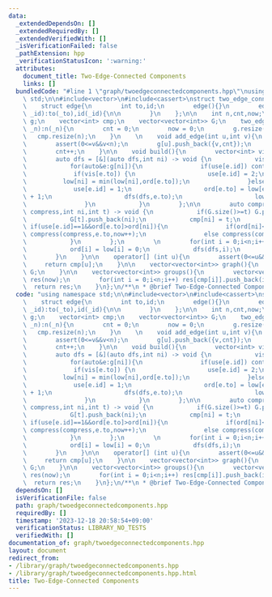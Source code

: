 ```yaml
---
data:
  _extendedDependsOn: []
  _extendedRequiredBy: []
  _extendedVerifiedWith: []
  _isVerificationFailed: false
  _pathExtension: hpp
  _verificationStatusIcon: ':warning:'
  attributes:
    document_title: Two-Edge-Connected Components
    links: []
  bundledCode: "#line 1 \"graph/twoedgeconnectedcomponents.hpp\"\nusing namespace\
    \ std;\n\n#include<vector>\n#include<cassert>\nstruct two_edge_connected_components_graph{\n\
    \    struct edge{\n        int to,id;\n        edge(){}\n        edge(int _to,int\
    \ _id):to(_to),id(_id){\n\n        }\n    };\n\n    int n,cnt,now;\n    vector<vector<edge>>\
    \ g;\n    vector<int> cmp;\n    vector<vector<int>> G;\n    two_edge_connected_components_graph(int\
    \ _n):n(_n){\n        cnt = 0;\n        now = 0;\n        g.resize(n);\n     \
    \   cmp.resize(n);\n    }\n    \n    void add_edge(int u,int v){\n        assert(0<=u&&u<n);\n\
    \        assert(0<=v&&v<n);\n        g[u].push_back({v,cnt});\n        g[v].push_back({u,cnt});\n\
    \        cnt++;\n    }\n\n    void build(){\n        vector<int> vis(n,0),use(cnt,0),ord(n,-1),low(n,1e9);\n\
    \        auto dfs = [&](auto dfs,int ni) -> void {\n            vis[ni] = 1;\n\
    \            for(auto&e:g[ni]){\n                if(use[e.id]) continue;\n   \
    \             if(vis[e.to]) {\n                    use[e.id] = 2;\n          \
    \          low[ni] = min(low[ni],ord[e.to]);\n                }else{\n       \
    \             use[e.id] = 1;\n                    ord[e.to] = low[e.to] = ord[ni]\
    \ + 1;\n                    dfs(dfs,e.to);\n                    low[ni] = min(low[ni],low[e.to]);\n\
    \                }\n            }\n        };\n\n        auto compress = [&](auto\
    \ compress,int ni,int t) -> void {\n            if(G.size()>=t) G.push_back(vector<int>(0));\n\
    \            G[t].push_back(ni);\n            cmp[ni] = t;\n            for(auto&e:g[ni])\
    \ if(use[e.id]==1&&ord[e.to]>ord[ni]){\n                if(ord[ni]<low[e.to])\
    \ compress(compress,e.to,now++);\n                else compress(compress,e.to,cmp[ni]);\n\
    \            }\n        };\n        \n        for(int i = 0;i<n;i++) if(vis[i]==0){\n\
    \            ord[i] = low[i] = 0;\n            dfs(dfs,i);\n            compress(compress,i,now++);\n\
    \        }\n    }\n\n    operator[] (int u){\n        assert(0<=u&&u<n);\n   \
    \     return cmp[u];\n    }\n\n    vector<vector<int>> graph(){\n        return\
    \ G;\n    }\n\n    vector<vector<int>> groups(){\n        vector<vector<int>>\
    \ res(now);\n        for(int i = 0;i<n;i++) res[cmp[i]].push_back(i);\n      \
    \  return res;\n    }\n};\n/**\n * @brief Two-Edge-Connected Components\n*/\n"
  code: "using namespace std;\n\n#include<vector>\n#include<cassert>\nstruct two_edge_connected_components_graph{\n\
    \    struct edge{\n        int to,id;\n        edge(){}\n        edge(int _to,int\
    \ _id):to(_to),id(_id){\n\n        }\n    };\n\n    int n,cnt,now;\n    vector<vector<edge>>\
    \ g;\n    vector<int> cmp;\n    vector<vector<int>> G;\n    two_edge_connected_components_graph(int\
    \ _n):n(_n){\n        cnt = 0;\n        now = 0;\n        g.resize(n);\n     \
    \   cmp.resize(n);\n    }\n    \n    void add_edge(int u,int v){\n        assert(0<=u&&u<n);\n\
    \        assert(0<=v&&v<n);\n        g[u].push_back({v,cnt});\n        g[v].push_back({u,cnt});\n\
    \        cnt++;\n    }\n\n    void build(){\n        vector<int> vis(n,0),use(cnt,0),ord(n,-1),low(n,1e9);\n\
    \        auto dfs = [&](auto dfs,int ni) -> void {\n            vis[ni] = 1;\n\
    \            for(auto&e:g[ni]){\n                if(use[e.id]) continue;\n   \
    \             if(vis[e.to]) {\n                    use[e.id] = 2;\n          \
    \          low[ni] = min(low[ni],ord[e.to]);\n                }else{\n       \
    \             use[e.id] = 1;\n                    ord[e.to] = low[e.to] = ord[ni]\
    \ + 1;\n                    dfs(dfs,e.to);\n                    low[ni] = min(low[ni],low[e.to]);\n\
    \                }\n            }\n        };\n\n        auto compress = [&](auto\
    \ compress,int ni,int t) -> void {\n            if(G.size()>=t) G.push_back(vector<int>(0));\n\
    \            G[t].push_back(ni);\n            cmp[ni] = t;\n            for(auto&e:g[ni])\
    \ if(use[e.id]==1&&ord[e.to]>ord[ni]){\n                if(ord[ni]<low[e.to])\
    \ compress(compress,e.to,now++);\n                else compress(compress,e.to,cmp[ni]);\n\
    \            }\n        };\n        \n        for(int i = 0;i<n;i++) if(vis[i]==0){\n\
    \            ord[i] = low[i] = 0;\n            dfs(dfs,i);\n            compress(compress,i,now++);\n\
    \        }\n    }\n\n    operator[] (int u){\n        assert(0<=u&&u<n);\n   \
    \     return cmp[u];\n    }\n\n    vector<vector<int>> graph(){\n        return\
    \ G;\n    }\n\n    vector<vector<int>> groups(){\n        vector<vector<int>>\
    \ res(now);\n        for(int i = 0;i<n;i++) res[cmp[i]].push_back(i);\n      \
    \  return res;\n    }\n};\n/**\n * @brief Two-Edge-Connected Components\n*/\n"
  dependsOn: []
  isVerificationFile: false
  path: graph/twoedgeconnectedcomponents.hpp
  requiredBy: []
  timestamp: '2023-12-18 20:58:54+09:00'
  verificationStatus: LIBRARY_NO_TESTS
  verifiedWith: []
documentation_of: graph/twoedgeconnectedcomponents.hpp
layout: document
redirect_from:
- /library/graph/twoedgeconnectedcomponents.hpp
- /library/graph/twoedgeconnectedcomponents.hpp.html
title: Two-Edge-Connected Components
---
```

